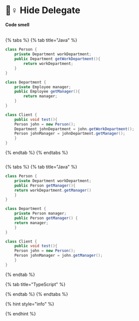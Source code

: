 # 🤽♀ Hide Delegate

#### Code smell

<figure><img src="https://refactoring.guru/images/refactoring/diagrams/Hide%20Delegate%20-%20Before.png" alt=""><figcaption></figcaption></figure>

{% tabs %}
{% tab title="Java" %}
```java
class Person {
    private Department workDepartment;
    public Department getWorkDepartment(){
        return workDepartment;
    }
}

class Department {
    private Employee manager;
    public Employee getManager(){
        return manager;
    }
}

class Client {
    public void test(){
	Person john = new Person();
	Department johnDepartment = john.getWorkDepartment();
	Person johnManager = johnDepartment.getManager();
    }
}
```
{% endtab %}
{% endtabs %}

<figure><img src="https://refactoring.guru/images/refactoring/diagrams/Hide%20Delegate%20-%20After.png" alt=""><figcaption></figcaption></figure>

{% tabs %}
{% tab title="Java" %}
```java
class Person {
    private Department workDepartment;
    public Person getManager(){
	return workDepartment.getManager()
    }
}

class Department {
    private Person manager;
    public Person getManager() {
	return manager;
    }
}

class Client {
    public void test(){
	Person john = new Person();
	Person johnManager = john.getManager();
    }
}
```
{% endtab %}

{% tab title="TypeScript" %}

{% endtab %}
{% endtabs %}

{% hint style="info" %}

{% endhint %}
